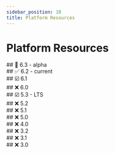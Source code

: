 ```yaml
---
sidebar_position: 10
title: Platform Resources
---
```


Platform Resources
==================

<div class="platform-row">
<div class="platform-block">
<div class="ghost-md-anchor" id="6-3">
## 🚧 6.3 - alpha
</div>
<PlatformBlock
  version="6.3"
  maintenance="alpha"
  supportType="None"
  releaseVersion="6.3.0"
  releaseDate="Friday, April 11, 2025"
  javaResources={[
    { name: "documentation", url: "https://platform.simplicite.io/6.3/javadoc/" },
    { name: "dependencies", url: "https://platform.simplicite.io/6.3/java-dependencies.html" },
    { name: "dependencies_light", url: "https://platform.simplicite.io/6.3/java-dependencies-light.html" },
    { name: "maven-site", url: "https://platform.simplicite.io/6.3/site/" },
    { name: "maven-repository", url: "https://platform.simplicite.io/6.3/maven/" },
  ]}
  jsResources={[
    { name: "documentation", url: "https://platform.simplicite.io/6.3/jsdoc/" },
    { name: "dependencies", url: "https://platform.simplicite.io/6.3/js-dependencies.html" },
    { name: "js_licenses", url: "https://platform.simplicite.io/6.3/js-licenses.html" },
  ]}
  auditResources={[
    { name: "report", url: "https://platform.simplicite.io/6.3/dependency-check-report.html" },
    { name: "report_light", url: "https://platform.simplicite.io/6.3/dependency-check-report-light.html" },
  ]}
  dockerInfo={{
    "info": "https://registry-ui.simplicite.io/repo/platform/tag/6-alpha",
    "image": "registry.simplicite.io/platform:6-alpha",
    "info_light": "https://registry-ui.simplicite.io/repo/platform/tag/6-alpha-light",
    "image_light": "registry.simplicite.io/platform:6-alpha-light",
  }}
  packages={[
    { target: "linux", url: "https://platform.simplicite.io/downloads/simplicite-6.3.tar.gz" },
    { target: "linux_light", url: "https://platform.simplicite.io/downloads/simplicite-6.3-light.tar.gz" },
    { target: "windows", url: "https://platform.simplicite.io/downloads/simplicite-6.3.zip" },
    { target: "windows_light", url: "https://platform.simplicite.io/downloads/simplicite-6.3-light.zip" },
  ]}
>
</PlatformBlock>
</div>
<div class="platform-block">
<div class="ghost-md-anchor" id="6-2">
## ✅ 6.2 - current
</div>
<PlatformBlock
  version="6.2"
  maintenance="active"
  supportType="None"
  releaseVersion="6.2.7"
  releaseDate="Friday, April 11, 2025"
  javaResources={[
    { name: "documentation", url: "https://platform.simplicite.io/6.2/javadoc/" },
    { name: "dependencies", url: "https://platform.simplicite.io/6.2/java-dependencies.html" },
    { name: "dependencies_light", url: "https://platform.simplicite.io/6.2/java-dependencies-light.html" },
    { name: "maven-site", url: "https://platform.simplicite.io/6.2/site/" },
    { name: "maven-repository", url: "https://platform.simplicite.io/6.2/maven/" },
  ]}
  jsResources={[
    { name: "documentation", url: "https://platform.simplicite.io/6.2/jsdoc/" },
    { name: "dependencies", url: "https://platform.simplicite.io/6.2/js-dependencies.html" },
    { name: "js_licenses", url: "https://platform.simplicite.io/6.2/js-licenses.html" },
  ]}
  auditResources={[
    { name: "report", url: "https://platform.simplicite.io/6.2/dependency-check-report.html" },
    { name: "report_light", url: "https://platform.simplicite.io/6.2/dependency-check-report-light.html" },
  ]}
  dockerInfo={{
    "info": "https://registry-ui.simplicite.io/repo/platform/tag/6.2",
    "image": "registry.simplicite.io/platform:6.2",
    "info_light": "https://registry-ui.simplicite.io/repo/platform/tag/6.2-light",
    "image_light": "registry.simplicite.io/platform:6.2-light",
  }}
  packages={[
    { target: "linux", url: "https://platform.simplicite.io/downloads/simplicite-6.2.tar.gz" },
    { target: "linux_light", url: "https://platform.simplicite.io/downloads/simplicite-6.2-light.tar.gz" },
    { target: "windows", url: "https://platform.simplicite.io/downloads/simplicite-6.2.zip" },
    { target: "windows_light", url: "https://platform.simplicite.io/downloads/simplicite-6.2-light.zip" },
  ]}
>
</PlatformBlock>
</div>
</div>
<div class="platform-row">
<div class="platform-block">
<div class="ghost-md-anchor" id="6-1">
## ☑️ 6.1
</div>
<PlatformBlock
  version="6.1"
  maintenance="active"
  supportType="shortterm"
  releaseVersion="6.1.28"
  releaseDate="Friday, April 11, 2025"
  javaResources={[
    { name: "documentation", url: "https://platform.simplicite.io/6.1/javadoc/" },
    { name: "dependencies", url: "https://platform.simplicite.io/6.1/java-dependencies.html" },
    { name: "dependencies_light", url: "https://platform.simplicite.io/6.1/java-dependencies-light.html" },
    { name: "maven-site", url: "https://platform.simplicite.io/6.1/site/" },
    { name: "maven-repository", url: "https://platform.simplicite.io/6.1/maven/" },
  ]}
  jsResources={[
    { name: "documentation", url: "https://platform.simplicite.io/6.1/jsdoc/" },
    { name: "dependencies", url: "https://platform.simplicite.io/6.1/js-dependencies.html" },
    { name: "js_licenses", url: "https://platform.simplicite.io/6.1/js-licenses.html" },
  ]}
  auditResources={[
    { name: "report", url: "https://platform.simplicite.io/6.1/dependency-check-report.html" },
    { name: "report_light", url: "https://platform.simplicite.io/6.1/dependency-check-report-light.html" },
  ]}
  dockerInfo={{
    "info": "https://registry-ui.simplicite.io/repo/platform/tag/6.1",
    "image": "registry.simplicite.io/platform:6.1",
    "info_light": "https://registry-ui.simplicite.io/repo/platform/tag/6.1-light",
    "image_light": "registry.simplicite.io/platform:6.1-light",
  }}
  packages={[
    { target: "linux", url: "https://platform.simplicite.io/downloads/simplicite-6.1.tar.gz" },
    { target: "linux_light", url: "https://platform.simplicite.io/downloads/simplicite-6.1-light.tar.gz" },
    { target: "windows", url: "https://platform.simplicite.io/downloads/simplicite-6.1.zip" },
    { target: "windows_light", url: "https://platform.simplicite.io/downloads/simplicite-6.1-light.zip" },
  ]}
>
</PlatformBlock>
</div>
<div class="platform-block">
<div class="ghost-md-anchor" id="6-0">
## ❌ 6.0
</div>
<PlatformBlock
  version="6.0"
  maintenance="expired"
  supportType="longterm"
  releaseVersion="6.0.26"
  releaseDate="Thursday, October 31, 2024"
  javaResources={[
    { name: "documentation", url: "https://platform.simplicite.io/6.0/javadoc/" },
    { name: "dependencies", url: "https://platform.simplicite.io/6.0/java-dependencies.html" },
    { name: "dependencies_light", url: "https://platform.simplicite.io/6.0/java-dependencies-light.html" },
    { name: "maven-site", url: "https://platform.simplicite.io/6.0/site/" },
    { name: "maven-repository", url: "https://platform.simplicite.io/6.0/maven/" },
  ]}
  jsResources={[
    { name: "documentation", url: "https://platform.simplicite.io/6.0/jsdoc/" },
    { name: "dependencies", url: "https://platform.simplicite.io/6.0/js-dependencies.html" },
    { name: "js_licenses", url: "https://platform.simplicite.io/6.0/js-licenses.html" },
  ]}
  auditResources={[
    { name: "report", url: "https://platform.simplicite.io/6.0/dependency-check-report.html" },
    { name: "report_light", url: "https://platform.simplicite.io/6.0/dependency-check-report-light.html" },
  ]}
  dockerInfo={{
    "info": "https://registry-ui.simplicite.io/repo/platform/tag/6.0",
    "image": "registry.simplicite.io/platform:6.0",
    "info_light": "https://registry-ui.simplicite.io/repo/platform/tag/6.0-light",
    "image_light": "registry.simplicite.io/platform:6.0-light",
  }}
  packages={[
    { target: "linux", url: "https://platform.simplicite.io/downloads/simplicite-6.0.tar.gz" },
    { target: "linux_light", url: "https://platform.simplicite.io/downloads/simplicite-6.0-light.tar.gz" },
    { target: "windows", url: "https://platform.simplicite.io/downloads/simplicite-6.0.zip" },
    { target: "windows_light", url: "https://platform.simplicite.io/downloads/simplicite-6.0-light.zip" },
  ]}
>
</PlatformBlock>
</div>
</div>
<div class="platform-row">
<div class="platform-block">
<div class="ghost-md-anchor" id="5-3">
## ☑️ 5.3 - LTS
</div>
<PlatformBlock
  version="5.3"
  maintenance="active"
  supportType="longterm"
  releaseVersion="5.3.67"
  releaseDate="Friday, April 11, 2025"
  javaResources={[
    { name: "documentation", url: "https://platform.simplicite.io/5.3/javadoc/" },
    { name: "dependencies", url: "https://platform.simplicite.io/5.3/java-dependencies.html" },
    { name: "dependencies_light", url: "https://platform.simplicite.io/5.3/java-dependencies-light.html" },
    { name: "maven-site", url: "https://platform.simplicite.io/5.3/site/" },
    { name: "maven-repository", url: "https://platform.simplicite.io/5.3/maven/" },
  ]}
  jsResources={[
    { name: "documentation", url: "https://platform.simplicite.io/5.3/jsdoc/" },
    { name: "dependencies", url: "https://platform.simplicite.io/5.3/js-dependencies.html" },
    { name: "js_licenses", url: "https://platform.simplicite.io/5.3/js-licenses.html" },
  ]}
  auditResources={[
    { name: "report", url: "https://platform.simplicite.io/5.3/dependency-check-report.html" },
    { name: "report_light", url: "https://platform.simplicite.io/5.3/dependency-check-report-light.html" },
  ]}
  dockerInfo={{
    "info": "https://registry-ui.simplicite.io/repo/platform/tag/5.3",
    "image": "registry.simplicite.io/platform:5.3",
    "info_light": "https://registry-ui.simplicite.io/repo/platform/tag/5.3-light",
    "image_light": "registry.simplicite.io/platform:5.3-light",
  }}
  packages={[
    { target: "linux", url: "https://platform.simplicite.io/downloads/simplicite-5.3.tar.gz" },
    { target: "linux_light", url: "https://platform.simplicite.io/downloads/simplicite-5.3-light.tar.gz" },
    { target: "windows", url: "https://platform.simplicite.io/downloads/simplicite-5.3.zip" },
    { target: "windows_light", url: "https://platform.simplicite.io/downloads/simplicite-5.3-light.zip" },
  ]}
>
</PlatformBlock>
</div>
<div class="platform-block">
<div class="ghost-md-anchor" id="5-2">
## ❌ 5.2
</div>
<PlatformBlock
  version="5.2"
  maintenance="expired"
  supportType="shortterm"
  releaseVersion="5.2.54"
  releaseDate="Wednesday, January 31, 2024"
  javaResources={[
    { name: "documentation", url: "https://platform.simplicite.io/5.2/javadoc/" },
    { name: "dependencies", url: "https://platform.simplicite.io/5.2/java-dependencies.html" },
    { name: "dependencies_light", url: "https://platform.simplicite.io/5.2/java-dependencies-light.html" },
    { name: "maven-site", url: "https://platform.simplicite.io/5.2/site/" },
    { name: "maven-repository", url: "https://platform.simplicite.io/5.2/maven/" },
  ]}
  jsResources={[
    { name: "documentation", url: "https://platform.simplicite.io/5.2/jsdoc/" },
    { name: "dependencies", url: "https://platform.simplicite.io/5.2/js-dependencies.html" },
    { name: "js_licenses", url: "https://platform.simplicite.io/5.2/js-licenses.html" },
  ]}
  auditResources={[
    { name: "report", url: "https://platform.simplicite.io/5.2/dependency-check-report.html" },
    { name: "report_light", url: "https://platform.simplicite.io/5.2/dependency-check-report-light.html" },
  ]}
  dockerInfo={{
    "info": "https://registry-ui.simplicite.io/repo/platform/tag/5.2",
    "image": "registry.simplicite.io/platform:5.2",
    "info_light": "https://registry-ui.simplicite.io/repo/platform/tag/5.2-light",
    "image_light": "registry.simplicite.io/platform:5.2-light",
  }}
  packages={[
    { target: "linux", url: "https://platform.simplicite.io/downloads/simplicite-5.2.tar.gz" },
    { target: "linux_light", url: "https://platform.simplicite.io/downloads/simplicite-5.2-light.tar.gz" },
    { target: "windows", url: "https://platform.simplicite.io/downloads/simplicite-5.2.zip" },
    { target: "windows_light", url: "https://platform.simplicite.io/downloads/simplicite-5.2-light.zip" },
  ]}
>
</PlatformBlock>
</div>
</div>
<div class="platform-row">
<div class="platform-block">
<div class="ghost-md-anchor" id="5-1">
## ❌ 5.1
</div>
<PlatformBlock
  version="5.1"
  maintenance="expired"
  supportType="shortterm"
  releaseVersion="5.1.66"
  releaseDate="Tuesday, October 31, 2023"
  javaResources={[
    { name: "documentation", url: "https://platform.simplicite.io/5.1/javadoc/" },
    { name: "dependencies", url: "https://platform.simplicite.io/5.1/java-dependencies.html" },
    { name: "dependencies_light", url: "https://platform.simplicite.io/5.1/java-dependencies-light.html" },
    { name: "maven-site", url: "https://platform.simplicite.io/5.1/site/" },
    { name: "maven-repository", url: "https://platform.simplicite.io/5.1/maven/" },
  ]}
  jsResources={[
    { name: "documentation", url: "https://platform.simplicite.io/5.1/jsdoc/" },
    { name: "dependencies", url: "https://platform.simplicite.io/5.1/js-dependencies.html" },
    { name: "js_licenses", url: "https://platform.simplicite.io/5.1/js-licenses.html" },
  ]}
  auditResources={[
    { name: "report", url: "https://platform.simplicite.io/5.1/dependency-check-report.html" },
    { name: "report_light", url: "https://platform.simplicite.io/5.1/dependency-check-report-light.html" },
  ]}
  dockerInfo={{
    "info": "https://registry-ui.simplicite.io/repo/platform/tag/5.1",
    "image": "registry.simplicite.io/platform:5.1",
    "info_light": "https://registry-ui.simplicite.io/repo/platform/tag/5.1-light",
    "image_light": "registry.simplicite.io/platform:5.1-light",
  }}
  packages={[
    { target: "linux", url: "https://platform.simplicite.io/downloads/simplicite-5.1.tar.gz" },
    { target: "linux_light", url: "https://platform.simplicite.io/downloads/simplicite-5.1-light.tar.gz" },
    { target: "windows", url: "https://platform.simplicite.io/downloads/simplicite-5.1.zip" },
    { target: "windows_light", url: "https://platform.simplicite.io/downloads/simplicite-5.1-light.zip" },
  ]}
>
</PlatformBlock>
</div>
<div class="platform-block">
<div class="ghost-md-anchor" id="5-0">
## ❌ 5.0
</div>
<PlatformBlock
  version="5.0"
  maintenance="expired"
  supportType="shortterm"
  releaseVersion="5.0.71"
  releaseDate="Monday, October 31, 2022"
  javaResources={[
    { name: "documentation", url: "https://platform.simplicite.io/5.0/javadoc/" },
    { name: "dependencies", url: "https://platform.simplicite.io/5.0/java-dependencies.html" },
    { name: "dependencies_light", url: "https://platform.simplicite.io/5.0/java-dependencies-light.html" },
    { name: "maven-site", url: "https://platform.simplicite.io/5.0/site/" },
    { name: "maven-repository", url: "https://platform.simplicite.io/5.0/maven/" },
  ]}
  jsResources={[
    { name: "documentation", url: "https://platform.simplicite.io/5.0/jsdoc/" },
    { name: "dependencies", url: "https://platform.simplicite.io/5.0/js-dependencies.html" },
    { name: "js_licenses", url: "https://platform.simplicite.io/5.0/js-licenses.html" },
  ]}
  auditResources={[
    { name: "report", url: "https://platform.simplicite.io/5.0/dependency-check-report.html" },
    { name: "report_light", url: "https://platform.simplicite.io/5.0/dependency-check-report-light.html" },
  ]}
  dockerInfo={{
    "info": "https://registry-ui.simplicite.io/repo/platform/tag/5.0",
    "image": "registry.simplicite.io/platform:5.0",
    "info_light": "https://registry-ui.simplicite.io/repo/platform/tag/5.0-light",
    "image_light": "registry.simplicite.io/platform:5.0-light",
  }}
  packages={[
    { target: "linux", url: "https://platform.simplicite.io/downloads/simplicite-5.0.tar.gz" },
    { target: "linux_light", url: "https://platform.simplicite.io/downloads/simplicite-5.0-light.tar.gz" },
    { target: "windows", url: "https://platform.simplicite.io/downloads/simplicite-5.0.zip" },
    { target: "windows_light", url: "https://platform.simplicite.io/downloads/simplicite-5.0-light.zip" },
  ]}
>
</PlatformBlock>
</div>
</div>
<div class="platform-row">
<div class="platform-block">
<div class="ghost-md-anchor" id="4-0">
## ❌ 4.0
</div>
<PlatformBlock
  version="4.0"
  maintenance="expired"
  supportType="longterm"
  releaseVersion="4.0.P25"
  releaseDate="Monday, January 15, 2024"
  javaResources={[
    { name: "documentation", url: "https://platform.simplicite.io/4.0/javadoc/" },
    { name: "dependencies", url: "https://platform.simplicite.io/4.0/java-dependencies.html" },
    { name: "dependencies_light", url: "https://platform.simplicite.io/4.0/java-dependencies-light.html" },
    { name: "maven-site", url: "https://platform.simplicite.io/4.0/site/" },
    { name: "maven-repository", url: "https://platform.simplicite.io/4.0/maven/" },
  ]}
  jsResources={[
    { name: "documentation", url: "https://platform.simplicite.io/4.0/jsdoc/" },
    { name: "dependencies", url: "https://platform.simplicite.io/4.0/js-dependencies.html" },
    { name: "js_licenses", url: "https://platform.simplicite.io/4.0/js-licenses.html" },
  ]}
  auditResources={[
    { name: "report", url: "https://platform.simplicite.io/4.0/dependency-check-report.html" },
    { name: "report_light", url: "https://platform.simplicite.io/4.0/dependency-check-report-light.html" },
  ]}
  dockerInfo={{
    "info": "https://registry-ui.simplicite.io/repo/platform/tag/4.0",
    "image": "registry.simplicite.io/platform:4.0",
    "info_light": "https://registry-ui.simplicite.io/repo/platform/tag/4.0-light",
    "image_light": "registry.simplicite.io/platform:4.0-light",
  }}
  packages={[
    { target: "linux", url: "https://platform.simplicite.io/downloads/simplicite-4.0.tar.gz" },
    { target: "linux_light", url: "https://platform.simplicite.io/downloads/simplicite-4.0-light.tar.gz" },
    { target: "windows", url: "https://platform.simplicite.io/downloads/simplicite-4.0.zip" },
    { target: "windows_light", url: "https://platform.simplicite.io/downloads/simplicite-4.0-light.zip" },
  ]}
>
</PlatformBlock>
</div>
<div class="platform-block">
<div class="ghost-md-anchor" id="3-2">
## ❌ 3.2
</div>
<PlatformBlock
  version="3.2"
  maintenance="expired"
  supportType="longterm"
  releaseVersion="3.2.P09"
  releaseDate="Thursday, July 02, 2020"
  javaResources={[
    { name: "documentation", url: "https://platform.simplicite.io/3.2/javadoc/" },
  ]}
  jsResources={[
    { name: "documentation", url: "https://platform.simplicite.io/3.2/jsdoc/" },
  ]}
  auditResources={[
  ]}
  dockerInfo={{
    "info": "https://registry-ui.simplicite.io/repo/platform/tag/3.2",
    "image": "registry.simplicite.io/platform:3.2",
  }}
  packages={[]}
>
</PlatformBlock>
</div>
</div>
<div class="platform-row">
<div class="platform-block">
<div class="ghost-md-anchor" id="3-1">
## ❌ 3.1
</div>
<PlatformBlock
  version="3.1"
  maintenance="expired"
  supportType="shortterm"
  releaseVersion="3.1.M14"
  releaseDate="Saturday, May 25, 2019"
  javaResources={[
    { name: "documentation", url: "https://platform.simplicite.io/3.1/javadoc/" },
  ]}
  jsResources={[
    { name: "documentation", url: "https://platform.simplicite.io/3.1/jsdoc/" },
  ]}
  auditResources={[
  ]}
  dockerInfo={{
    "info": "https://registry-ui.simplicite.io/repo/platform/tag/3.1",
    "image": "registry.simplicite.io/platform:3.1",
  }}
  packages={[]}
>
</PlatformBlock>
</div>
<div class="platform-block">
<div class="ghost-md-anchor" id="3-0">
## ❌ 3.0
</div>
<PlatformBlock
  version="3.0"
  maintenance="expired"
  supportType="shortterm"
  releaseVersion="3.0.M37"
  releaseDate="Tuesday, September 25, 2018"
  javaResources={[
    { name: "documentation", url: "https://platform.simplicite.io/3.0/javadoc/" },
  ]}
  jsResources={[
    { name: "documentation", url: "https://platform.simplicite.io/3.0/jsdoc/" },
  ]}
  auditResources={[
  ]}
  dockerInfo={{
    "info": "https://registry-ui.simplicite.io/repo/platform/tag/3.0",
    "image": "registry.simplicite.io/platform:3.0",
  }}
  packages={[]}
>
</PlatformBlock>
</div>
</div>
